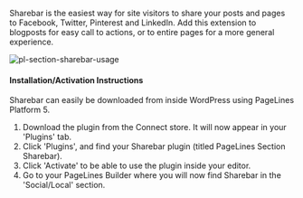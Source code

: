 Sharebar is the easiest way for site visitors to share your posts and pages to Facebook, Twitter, Pinterest and LinkedIn. Add this extension to blogposts for easy call to actions, or to entire pages for a more general experience.

![pl-section-sharebar-usage](http://i.imgur.com/MfpxOXj.gif)

<h4>Installation/Activation Instructions</h4>

Sharebar can easily be downloaded from inside WordPress using PageLines Platform 5.
<ol type="1">
<li>Download the plugin from the Connect store. It will now appear in your 'Plugins' tab.</li>

<li>Click 'Plugins', and find your Sharebar plugin (titled PageLines Section Sharebar).</li>

<li>Click 'Activate' to be able to use the plugin inside your editor.</li>

<li>Go to your PageLines Builder where you will now find Sharebar in the 'Social/Local' section.</li>
</ol>
